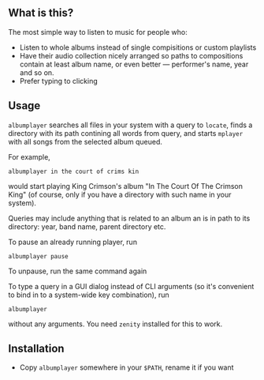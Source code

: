 What is this?
------------

The most simple way to listen to music for people who:

- Listen to whole albums instead of single compisitions or custom playlists
- Have their audio collection nicely arranged so paths to compositions contain at least album name, or even better — performer's name, year and so on.
- Prefer typing to clicking


Usage
-----

`albumplayer` searches all files in your system with a query to `locate`, finds a directory with its path contining all words from query, and starts `mplayer` with all songs from the selected album queued.

For example, 

	albumplayer in the court of crims kin

would start playing King Crimson's album "In The Court Of The Crimson King" (of course, only if you have a directory with such name in your system).
	
Queries may include anything that is related to an album an is in path to its directory: year, band name, parent directory etc.

To pause an already running player, run 

	albumplayer pause

To unpause, run the same command again

To type a query in a GUI dialog instead of CLI arguments (so it's convenient to bind in to a system-wide key combination), run 
	
	albumplayer 

without any arguments. You need `zenity` installed for this to work.


Installation
------------

- Copy `albumplayer` somewhere in your `$PATH`, rename it if you want
